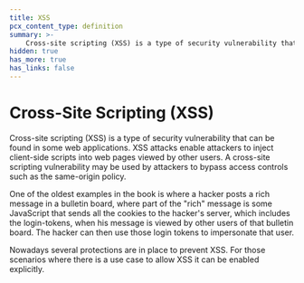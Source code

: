 ```yaml
---
title: XSS
pcx_content_type: definition
summary: >-
    Cross-site scripting (XSS) is a type of security vulnerability that can be found in some web applications. XSS attacks enable attackers to inject client-side scripts into web pages viewed by other users.
hidden: true
has_more: true
has_links: false
---
```


# Cross-Site Scripting (XSS)

Cross-site scripting (XSS) is a type of security vulnerability that can be found in some web applications. XSS attacks enable attackers to inject client-side scripts into web pages viewed by other users. A cross-site scripting vulnerability may be used by attackers to bypass access controls such as the same-origin policy.

One of the oldest examples in the book is where a hacker posts a rich message in a bulletin board, where part of the "rich" message is some JavaScript that sends all the cookies to the hacker's server, which includes the login-tokens, when his message is viewed by other users of that bulletin board. The hacker can then use those login tokens to impersonate that user.

Nowadays several protections are in place to prevent XSS. For those scenarios where there is a use case to allow XSS it can be enabled explicitly.
